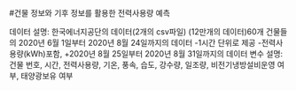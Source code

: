 #건물 정보와 기후 정보를 활용한 전력사용량 예측

데이터 설명: 한국에너지공단의 데이터(2개의 csv파일)
(12만개의 데이터)60개 건물들의 2020년 6월 1일부터 2020년 8월 24일까지의 데이터
-1시간 단위로 제공
-전력사용량(kWh)포함, +2020년 8월 25일부터 2020년 8월 31일까지의 데이터
변수 설명: 건물 번호, 시간, 전력사용량, 기온, 풍속, 습도, 강수량, 일조량, 
비전기냉방설비운영 여부, 태양광보유 여부
